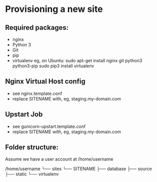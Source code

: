 Provisioning a new site
=======================

## Required packages:

* nginx
* Python 3
* Git
* pip
* virtualenv
eg, on Ubuntu:
        sudo apt-get install nginx git python3 python3-pip
        sudo pip3 install virtualenv
        
## Nginx Virtual Host config

* see nginx.template.conf
* replace SITENAME with, eg, staging.my-domain.com

## Upstart Job

* see gunicorn-upstart.template.conf
* replace SITENAME with, eg, staging.my-domain.com

## Folder structure:

Assume we have a user account at /home/username

/home/username
└── sites
    └── SITENAME
         ├── database
         ├── source
         ├── static
         └── virtualenv